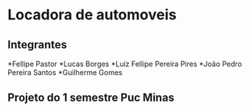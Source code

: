 # Locadora de automoveis


## Integrantes

*Fellipe Pastor
*Lucas Borges 
*Luiz Fellipe Pereira Pires
*João Pedro Pereira Santos 
*Guilherme Gomes

## Projeto do 1 semestre Puc Minas
